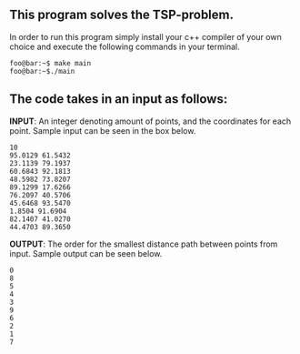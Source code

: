 This program solves the TSP-problem.
---

In order to run this program simply install your c++ compiler of your own choice and
execute the following commands in your terminal.
```console
foo@bar:~$ make main
foo@bar:~$./main
```

The code takes in an input as follows:
---

**INPUT**: An integer denoting amount of points, and the coordinates for each point.
Sample input can be seen in the box below.
```console
10
95.0129 61.5432
23.1139 79.1937
60.6843 92.1813
48.5982 73.8207
89.1299 17.6266
76.2097 40.5706
45.6468 93.5470
1.8504 91.6904
82.1407 41.0270
44.4703 89.3650
```
**OUTPUT**: 
The order for the smallest distance path between points from input. Sample output can be seen below.
```console
0
8
5
4
3
9
6
2
1
7
```